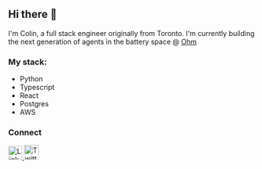 ## Hi there 👋

I'm Colin, a full stack engineer originally from Toronto. I'm currently building the next generation of agents in the battery space @ [Ohm](https://www.ohm.ai/)

### My stack:
- Python
- Typescript
- React
- Postgres
- AWS
  
### Connect
<p align="left">
  <a href="https://www.linkedin.com/in/colindchung" target="_blank">
    <img alt="LinkedIn" src="https://upload.wikimedia.org/wikipedia/commons/thumb/8/81/LinkedIn_icon.svg/768px-LinkedIn_icon.svg.png" width="28" height="28" style="padding-bottom: 1px;" />
  </a>
  <a href="https://twitter.com/colindchung" target="_blank">
    <img alt="Twitter" src="https://brandlogos.net/wp-content/uploads/2016/11/twitter-icon-square-logo-preview.png" width="30" height="30" />
  </a>
</p>
